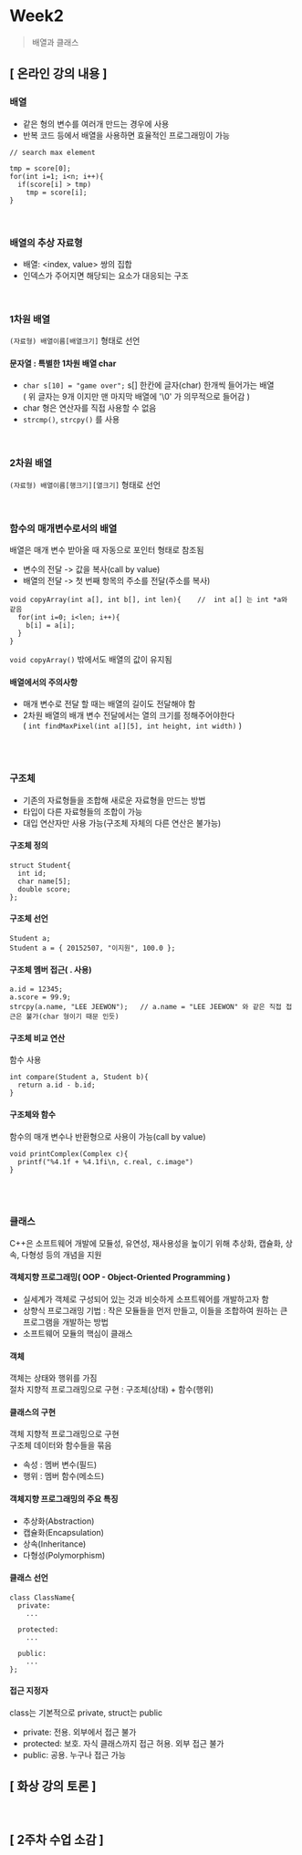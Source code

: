 # Week2
> 배열과 클래스

## [ 온라인 강의 내용 ]
### 배열
+ 같은 형의 변수를 여러개 만드는 경우에 사용
+ 반복 코드 등에서 배열을 사용하면 효율적인 프로그래밍이 가능
```
// search max element

tmp = score[0];
for(int i=1; i<n; i++){
  if(score[i] > tmp)
    tmp = score[i];
}
```
<br/>

### 배열의 추상 자료형
+ 배열: <index, value> 쌍의 집합
+ 인덱스가 주어지면 해당되는 요소가 대응되는 구조

<br/>

### 1차원 배열
`(자료형) 배열이름[배열크기]` 형태로 선언

#### 문자열 : 특별한 1차원 배열 char
+ `char s[10] = "game over";` s[] 한칸에 글자(char) 한개씩 들어가는 배열</br>
  ( 위 글자는 9개 이지만 맨 마지막 배열에 '\0' 가 의무적으로 들어감 )
+ char 형은 연산자를 직접 사용할 수 없음
+ `strcmp()`, `strcpy()` 를 사용

<br/>

### 2차원 배열
`(자료형) 배열이름[행크기][열크기]` 형태로 선언

<br/>

### 함수의 매개변수로서의 배열
배열은 매개 변수 받아올 때 자동으로 포인터 형태로 참조됨
+ 변수의 전달 -> 값을 복사(call by value)
+ 배열의 전달 -> 첫 번째 항목의 주소를 전달(주소를 복사)
```
void copyArray(int a[], int b[], int len){    //  int a[] 는 int *a와 같음
  for(int i=0; i<len; i++){
    b[i] = a[i];
  }
}
```
`void copyArray()` 밖에서도 배열의 값이 유지됨

#### 배열에서의 주의사항
+ 매개 변수로 전달 할 때는 배열의 길이도 전달해야 함
+ 2차원 배열의 배개 변수 전달에서는 열의 크기를 정해주어야한다<br/>
  ( `int findMaxPixel(int a[][5], int height, int width)` )

</br>
</br>

### 구조체
+ 기존의 자료형들을 조합해 새로운 자료형을 만드는 방법
+ 타입이 다른 자료형들의 조합이 가능
+ 대입 연산자만 사용 가능(구조체 자체의 다른 연산은 불가능)

#### 구조체 정의
```
struct Student{
  int id;
  char name[5];
  double score;
};
```

#### 구조체 선언
```
Student a;
Student a = { 20152507, "이지원", 100.0 };
```

#### 구조체 멤버 접근( . 사용)
```
a.id = 12345;
a.score = 99.9;
strcpy(a.name, "LEE JEEWON");   // a.name = "LEE JEEWON" 와 같은 직접 접근은 불가(char 형이기 때문 인듯)
```

#### 구조체 비교 연산
함수 사용
```
int compare(Student a, Student b){
  return a.id - b.id;
}
```

#### 구조체와 함수
함수의 매개 변수나 반환형으로 사용이 가능(call by value)
```
void printComplex(Complex c){
  printf("%4.1f + %4.1fi\n, c.real, c.image")
}
```

<br/>
<br/>

### 클래스
C++은 소프트웨어 개발에 모듈성, 유연성, 재사용성을 높이기 위해 추상화, 캡슐화, 상속, 다형성 등의 개념을 지원

#### 객체지향 프로그래밍( OOP - Object-Oriented Programming )
+ 실세계가 객체로 구성되어 있는 것과 비슷하게 소프트웨어를 개발하고자 함
+ 상향식 프로그래밍 기법 : 작은 모듈들을 먼저 만들고, 이들을 조합하여 원하는 큰 프로그램을 개발하는 방법
+ 소프트웨어 모듈의 핵심이 클래스

#### 객체
객체는 상태와 행위를 가짐<br/>
절차 지향적 프로그래밍으로 구현 : 구조체(상태) + 함수(행위)

#### 클래스의 구현
객체 지향적 프로그래밍으로 구현<br/>
구조체 데이터와 함수들을 묶음
+ 속성 : 멤버 변수(필드)
+ 행위 : 멤버 함수(메소드)

#### 객체지향 프로그래밍의 주요 특징
+ 추상화(Abstraction)
+ 캡슐화(Encapsulation)
+ 상속(Inheritance)
+ 다형성(Polymorphism)

#### 클래스 선언
```
class ClassName{
  private:
    ...
    
  protected:
    ...
  
  public:
    ...
};
```

#### 접근 지정자
class는 기본적으로 private, struct는 public
+ private: 전용. 외부에서 접근 불가
+ protected: 보호. 자식 클래스까지 접근 허용. 외부 접근 불가
+ public: 공용. 누구나 접근 가능


## [ 화상 강의 토론 ]


<br/>

## [ 2주차 수업 소감 ]
